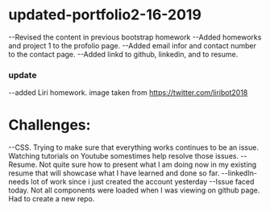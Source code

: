 # updated-portfolio2-16-2019
--Revised the content in previous bootstrap homework
--Added homeworks and project 1 to the profolio page.
--Added email infor and contact number to the contact page.
--Added linkd to github, linkedin, and to resume. 
### update
--added Liri homework. image taken from https://twitter.com/liribot2018

# Challenges:
--CSS. Trying to make sure that everything works continues to be an issue. Watching tutorials on Youtube somestimes help resolve those issues.
--Resume. Not quite sure how to present what I am doing now in my existing resume that will showcase what I have learned and done so far.
--linkedIn- needs lot of work since i just created the account yesterday
--Issue faced today. Not all components were loaded when I was viewing on github page. Had to create a new repo.
